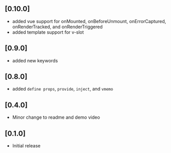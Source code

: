 ## [0.10.0]

- added vue support for onMounted, onBeforeUnmount, onErrorCaptured, onRenderTracked, and onRenderTriggered
- added template support for v-slot

## [0.9.0]

- added new keywords

## [0.8.0]

- added `define props`, `provide`, `inject`, and `vmemo`

## [0.4.0]

- Minor change to readme and demo video

## [0.1.0]

- Initial release
